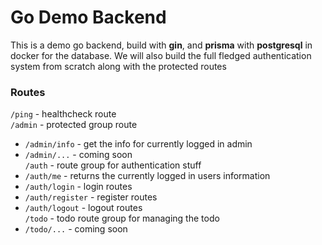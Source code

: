 # Go Demo Backend 
This is a demo go backend, build with **gin**, and **prisma** with **postgresql** in docker for the database. We will also build the full fledged authentication system from scratch along with the protected routes

### Routes

`/ping` - healthcheck route <br>
`/admin` - protected group route <br>
  - `/admin/info` - get the info for currently logged in admin <br>
  - `/admin/...` - coming soon <br>
`/auth` - route group for authentication stuff <br>
  - `/auth/me` - returns the currently logged in users information <br>
  - `/auth/login` - login routes <br>
  - `/auth/register` - register routes <br>
  - `/auth/logout` - logout routes <br>
`/todo` - todo route group for managing the todo <br>
  - `/todo/...` - coming soon <br>
